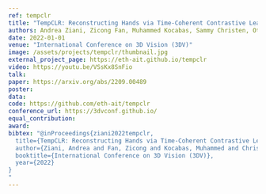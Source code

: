 ```yaml
---
ref: tempclr
title: "TempCLR: Reconstructing Hands via Time-Coherent Contrastive Learning"
authors: Andrea Ziani, Zicong Fan, Muhammed Kocabas, Sammy Christen, Otmar Hilliges
date: 2022-01-01
venue: "International Conference on 3D Vision (3DV)"
image: /assets/projects/tempclr/thumbnail.jpg
external_project_page: https://eth-ait.github.io/tempclr
video: https://youtu.be/VSsKx8SnFio
talk: 
paper: https://arxiv.org/abs/2209.00489
poster: 
data: 
code: https://github.com/eth-ait/tempclr
conference_url: https://3dvconf.github.io/
equal_contribution: 
award: 
bibtex: "@inProceedings{ziani2022tempclr,
  title={TempCLR: Reconstructing Hands via Time-Coherent Contrastive Learning},
  author={Ziani, Andrea and Fan, Zicong and Kocabas, Muhammed and Christen, Sammy and Hilliges, Otmar},
  booktitle={International Conference on 3D Vision (3DV)},
  year={2022}
}
"
---
```

